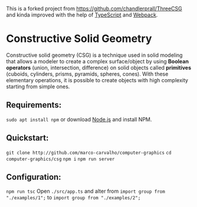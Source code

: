 This is a forked project from https://github.com/chandlerprall/ThreeCSG and kinda improved with the help of [TypeScript](https://www.typescriptlang.org/) and [Webpack](https://webpack.js.org/).

# Constructive Solid Geometry
Constructive solid geometry (CSG) is a technique used in solid modeling that allows a modeler to create a complex surface/object by using **Boolean operators** (union, intersection, difference) on solid objects called **primitives** (cuboids, cylinders, prisms, pyramids, spheres, cones). With these elementary operations, it is possible to create objects with high complexity starting from simple ones.

## Requirements:
`sudo apt install npm` or download [Node.js](https://nodejs.org/en/) and install NPM.

## Quickstart:
`git clone http://github.com/marco-carvalho/computer-graphics`
`cd computer-graphics/csg`
`npm i`
`npm run server`

## Configuration:
`npm run tsc`
Open `./src/app.ts` and alter from `import group from "./examples/1";` to `import group from "./examples/2";`